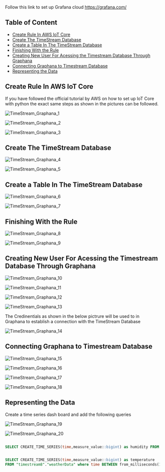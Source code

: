 Follow this link to set up Grafana cloud https://grafana.com/

## Table of Content

- [Create Rule In AWS IoT Core](#create-rule-in-aws-iot-core)
- [Create The TimeStream Database](#create-the-timestream-database)
- [Create a Table In The TimeStream Database](#create-a-table-in-the-timestream-database)
- [Finishing With the Rule](#finishing-with-the-rule)
- [Creating New User For Acessing the Timestream Database Through Graphana](#creating-new-user-for-acessing-the-timestream-database-through-graphana)
- [Connecting Graphana to Timestream Database](#connecting-graphana-to-timestream-database)
- [Representing the Data](#representing-the-data)




## Create Rule In AWS IoT Core

If you have followed the official tutorial by AWS on how to set up IoT Core with python the exact same steps as shown in the pictures can be followed.

![TimeStream_Graphana_1](https://github.com/M-Gkiko/ESP32_AWS_Weatherstation/blob/d7fc25878c6e38161db975ba503bfdc00bdd586f/images/TimeStream_Graphana_1.jpg)

![TimeStream_Graphana_2](https://github.com/M-Gkiko/ESP32_AWS_Weatherstation/blob/d7fc25878c6e38161db975ba503bfdc00bdd586f/images/TimeStream_Graphana_2.jpg)

![TimeStream_Graphana_3](https://github.com/M-Gkiko/ESP32_AWS_Weatherstation/blob/d7fc25878c6e38161db975ba503bfdc00bdd586f/images/TimeStream_Graphana_3.jpg)


## Create The TimeStream Database

![TimeStream_Graphana_4](https://github.com/M-Gkiko/ESP32_AWS_Weatherstation/blob/d7fc25878c6e38161db975ba503bfdc00bdd586f/images/TimeStream_Graphana_4.jpg)

![TimeStream_Graphana_5](https://github.com/M-Gkiko/ESP32_AWS_Weatherstation/blob/d7fc25878c6e38161db975ba503bfdc00bdd586f/images/TimeStream_Graphana_5.jpg)

## Create a Table In The TimeStream Database

![TimeStream_Graphana_6](https://github.com/M-Gkiko/ESP32_AWS_Weatherstation/blob/d7fc25878c6e38161db975ba503bfdc00bdd586f/images/TimeStream_Graphana_6.jpg)

![TimeStream_Graphana_7](https://github.com/M-Gkiko/ESP32_AWS_Weatherstation/blob/d7fc25878c6e38161db975ba503bfdc00bdd586f/images/TimeStream_Graphana_7.jpg)

## Finishing With the Rule
![TimeStream_Graphana_8](https://github.com/M-Gkiko/ESP32_AWS_Weatherstation/blob/d7fc25878c6e38161db975ba503bfdc00bdd586f/images/TimeStream_Graphana_8.jpg)

![TimeStream_Graphana_9](https://github.com/M-Gkiko/ESP32_AWS_Weatherstation/blob/d7fc25878c6e38161db975ba503bfdc00bdd586f/images/TimeStream_Graphana_9.jpg)

## Creating New User For Acessing the Timestream Database Through Graphana

![TimeStream_Graphana_10](https://github.com/M-Gkiko/ESP32_AWS_Weatherstation/blob/d7fc25878c6e38161db975ba503bfdc00bdd586f/images/TimeStream_Graphana_10.jpg)

![TimeStream_Graphana_11]([images\TimeStream_Graphana_11.png](https://github.com/M-Gkiko/ESP32_AWS_Weatherstation/blob/d7fc25878c6e38161db975ba503bfdc00bdd586f/images/TimeStream_Graphana_11.jpg))

![TimeStream_Graphana_12](https://github.com/M-Gkiko/ESP32_AWS_Weatherstation/blob/d7fc25878c6e38161db975ba503bfdc00bdd586f/images/TimeStream_Graphana_12.jpg)

![TimeStream_Graphana_13](https://github.com/M-Gkiko/ESP32_AWS_Weatherstation/blob/d7fc25878c6e38161db975ba503bfdc00bdd586f/images/TimeStream_Graphana_13.jpg)


The Credinentials as shown in the below pictrure will be used to in Graphana to establish a connection with the TimeStream Database

![TimeStream_Graphana_14](https://github.com/M-Gkiko/ESP32_AWS_Weatherstation/blob/d7fc25878c6e38161db975ba503bfdc00bdd586f/images/TimeStream_Graphana_14.jpg)

## Connecting Graphana to Timestream Database

![TimeStream_Graphana_15](https://github.com/M-Gkiko/ESP32_AWS_Weatherstation/blob/d7fc25878c6e38161db975ba503bfdc00bdd586f/images/TimeStream_Graphana_15.jpg)

![TimeStream_Graphana_16](https://github.com/M-Gkiko/ESP32_AWS_Weatherstation/blob/d7fc25878c6e38161db975ba503bfdc00bdd586f/images/TimeStream_Graphana_16.jpg)

![TimeStream_Graphana_17](https://github.com/M-Gkiko/ESP32_AWS_Weatherstation/blob/d7fc25878c6e38161db975ba503bfdc00bdd586f/images/TimeStream_Graphana_17.jpg)

![TimeStream_Graphana_18](https://github.com/M-Gkiko/ESP32_AWS_Weatherstation/blob/d7fc25878c6e38161db975ba503bfdc00bdd586f/images/TimeStream_Graphana_18.jpg)

## Representing the Data

Create a time series dash board and add the following queries

![TimeStream_Graphana_19](https://github.com/M-Gkiko/ESP32_AWS_Weatherstation/blob/d7fc25878c6e38161db975ba503bfdc00bdd586f/images/TimeStream_Graphana_19.png)

![TimeStream_Graphana_20](https://github.com/M-Gkiko/ESP32_AWS_Weatherstation/blob/d7fc25878c6e38161db975ba503bfdc00bdd586f/images/TimeStream_Graphana_20.png)

```sql

SELECT CREATE_TIME_SERIES(time,measure_value::bigint) as humidity FROM "timestream8"."weatherData" where time BETWEEN from_milliseconds(1660398638031) AND from_milliseconds(1660400138031) and measure_name = 'humidity'
```
```sql

SELECT CREATE_TIME_SERIES(time,measure_value::bigint) as temperature
FROM "timestream8"."weatherData" where time BETWEEN from_milliseconds(1660398638031) AND from_milliseconds(1660400138031) and measure_name = 'temperature' 
 ```
